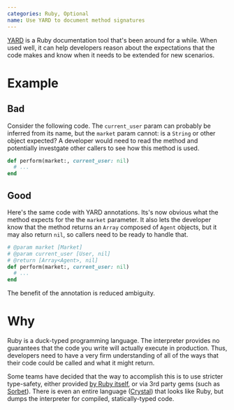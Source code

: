 ```yaml
---
categories: Ruby, Optional
name: Use YARD to document method signatures
---
```


[YARD](https://yardoc.org) is a Ruby documentation tool that's been around for a while. When used well, it can help
developers reason about the expectations that the code makes and know when it needs to be extended for new scenarios.

# Example

## Bad

Consider the following code. The `current_user` param can probably be inferred from its name, but the `market` param
cannot: is a `String` or other object expected? A developer would need to read the method and potentially investgate
other callers to see how this method is used.

```ruby
def perform(market:, current_user: nil)
  # ...
end
```

## Good

Here's the same code with YARD annotations. Its's now obvious what the method expects for the the `market` parameter. It
also lets the developer know that the method returns an `Array` composed of `Agent` objects, but it may
also return `nil`, so callers need to be ready to handle that.

```ruby
# @param market [Market]
# @param current_user [User, nil]
# @return [Array<Agent>, nil]
def perform(market:, current_user: nil)
  # ...
end
```

The benefit of the annotation is reduced ambiguity.

# Why

Ruby is a duck-typed programming language. The interpreter provides no guarantees that the code you write will actually
execute in production. Thus, developers need to have a very firm understanding of all of the ways that their code could
be called and what it might return.

Some teams have decided that the way to accomplish this is to use stricter type-safety, either provided
[by Ruby itself](https://github.com/ruby/rbs), or via 3rd party gems (such as [Sorbet](https://sorbet.org)). There is
even an entire language ([Crystal](https://crystal-lang.org)) that looks like Ruby, but dumps the interpreter for
compiled, statically-typed code.
